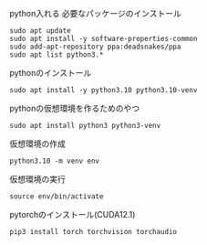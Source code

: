 python入れる
必要なパッケージのインストール
```
sudo apt update
sudo apt install -y software-properties-common
sudo add-apt-repository ppa:deadsnakes/ppa
sudo apt list python3.*
```
pythonのインストール
```
sudo apt install -y python3.10 python3.10-venv
```
pythonの仮想環境を作るためのやつ
```
sudo apt install python3 python3-venv
```
仮想環境の作成
```
python3.10 -m venv env
```
仮想環境の実行
```
source env/bin/activate
```
pytorchのインストール(CUDA12.1)
```
pip3 install torch torchvision torchaudio
```
